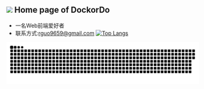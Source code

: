 ## <img height="40" src="https://raw.githubusercontent.com/innng/innng/master/assets/kyubey.gif"/> Home page of DockorDo



- 一名Web前端爱好者
- 联系方式:rguo9659@gmail.com
[![Top Langs](https://github-readme-stats.vercel.app/api/top-langs/?username=DockorDo)](https://github.com/DockorDo/github-readme-stats)

![Snake animation](https://raw.githubusercontent.com/DockorDo/DockorDo/output/github-contribution-grid-snake.svg)

